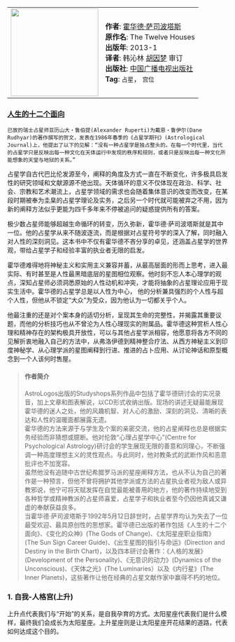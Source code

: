 
<table>
<tr>
<td>
<img src="https://yamaeye.github.io/docs/img/books/人生的十二个面向.jpg" width=200px />
</td>
<td>
<p>
<b>作者</b>: <a href="https://book.douban.com/author/173939/">霍华德·萨司波塔斯</a>
<br/>
<b>原作名</b>: The Twelve Houses <br/>
<b>出版年</b>: 2013-1<br/>
<b>译者</b>:  韩沁林 <a href="https://book.douban.com/author/238493/"> 胡因梦</a> 审订<br/>
<b>出版社</b>: <a href="https://book.douban.com/press/2133">中国广播电视出版社</a>
<br/>
<b>Tag</b>: <code>占星</code>， <code>宫位</code>
<br/>
</p>
</td>
</tr>
</table>

### [人生的十二个面向](https://book.douban.com/subject/21214091/)<!-- {docsify-ignore} -->

```
已故的瑞士占星师亚历山大・鲁伯提(Alexander Ruperti)为戴恩・鲁伊尔(Dane Rudhyar)的著作撰写的贺文，发表在1986年春季的《占星学期刊》(Astrological Journal)上，他提出了以下的见解：“没有一种占星学是独占整头的。在每一个时代里，当代的占星学只是反映出每一种文化在天体运行中发现的秩序和规则，或者只是反映出每一种文化所能想象的天堂与地狱的关系。”
```

占星学自古代巴比伦发源至今，阐释的角度及方式一直在不断变化，许多极具启发性的研究领域和文献源源不绝出现。天体循环的意义不仅体现在政治、科学、社会、宗教和艺术潮流上，占星学领域的需求也会随着集体意识的改变而改变，在某段时期被奉为圭臬的占星学理论及实务，之后另一个时代就可能被弃之不用，因为新的阐释方法似乎更能为四千多年来不停被追问的疑惑提供所有的答案。

极少数占星师能够超越生命循环的转变，历久弥新，霍华德·萨司波塔斯就是其中一位。他的占星学从来不随波逐流，而是根据对占星符号学的深入了解，同时融入对人性的深刻洞见。这本书中不仅有霍华德不吝分享的卓见，还涵盖占星学的世界观，带给占星学子和经验丰富的执业者无限的启发。

霍华德难得地将神秘主义和实用主义兼容并蓄，从最高层面的形而上思考，进入最实际、有时甚至是人性最黑暗底层的星图相位观察。他时刻不忘人本心理学的观点，深知占星师必须洞悉原始的人性动机和冲突，才能将抽象的占星理论应用于现实生活中。霍华德的占星学总是以人性为中心， 他的分析兼具强烈的个人性与超个人性，但他从不锁定“大众”为受众，因为他认为一切都关乎个人。

他最注重的还是对个案本身的适切分析，呈现其生命的完整性，并揭露其重要议题，而他的分析技巧也从不曾沦为人性心理现实的附属品。霍华德这种赏析人性心理和精神存在的架构极具开放性，可以与其他占星学派相容，他愿意将各方不同的见解折衷地融入自己的方法中，从弗洛伊德到精神整合疗法、从西方神秘主义到印度神秘学、从心理学派的星图阐释到行进、推进的占卜应用、从讨论神话和原型概念到一个人该何时售屋。

>#### 作者简介<!-- {docsify-ignore} -->
>AstroLogos出版的Studyshops系列作品中包括了霍华德研讨会的实况录音，加上文章和图表解说，以CD形式收纳出版。现场的讲述无疑最能展现霍华德的迷人之处，他的风趣机智、对人心的激励、深刻的洞见、清晰的表达和人性的温暖面都展露无遗。  
>霍华德的方法来源于与学生及个案的亲密交流，他的占星阐释也总是根据实务经验而非猜想或臆断。他对伦敦“心理占星学中心”(Centre for Psychological Astrology)研讨会的学生展现无限的善意和同理心，不断强调一种高度理想主义的灵性观点。与此同时，他对教条式的武断作风和恶意批评也不加宽容。  
>虽然他没有追随中古世纪希腊罗马派的星座阐释方法，也从不认为自己的著作是一种预言，但他不曾将拥护其他学派或方法的占星执业者视为敌人或异教邪说，他宁可将天赋发挥在自觉最能被善用的地方，他的著作持续地受到各种哲学或精神教派的占星师喜爱，占星学子和执业者至今仍因他真诚又谦虚的奉献获益良多。  
>当霍华德·萨司波塔斯于1992年5月12日辞世时，占星学界均认为失去了一位最受欢迎、最具原创性的思想家。霍华德已出版的著作包括《人生的十二个面向》、《变化的众神》(The Gods of Change)、《太阳星座职业指南》(The Sun Sign Career Guide)、《出生星图的指引与命运》(Direction and Destiny in the Birth Chart)，以及四本研讨会著作：《人格的发展》(Development of the Personality)、《无意识的动力》(Dynamics of the Unconscious)、《天体之光》(The Luminaries）以及《内行星》(The Inner Planets)，这些著作让他在经典的占星文献作家中赢得不朽的地位。

### 1. 自我-人格宫(上升)

上升点代表我们与“开始”的关系，是自我孕育的方式。太阳星座代表我们是什么模样，最终我们会成长为太阳星座。上升星座则是让太阳星座开花结果的道路，代表如何达成这个目的。